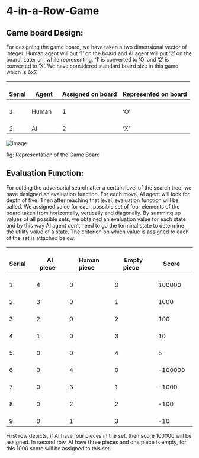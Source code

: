 # 4-in-a-Row-Game


## Game board Design:
For designing the game board, we have taken a two dimensional vector of integer. Human agent will put ‘1’ on the board and AI agent will put ‘2’ on the board. Later on, while representing, ‘1’ is converted to ‘O’ and ‘2’ is converted to ‘X’. We have considered standard board size in this game which is 6x7.

<table class="tg">
<thead>
  <tr>
    <th class="tg-ev0v">   <br>Serial   </th>
    <th class="tg-ev0v">   <br>Agent   </th>
    <th class="tg-ev0v">   <br>Assigned on board   </th>
    <th class="tg-ev0v">   <br>Represented on board   </th>
  </tr>
</thead>
<tbody>
  <tr>
    <td class="tg-0pky">&nbsp;&nbsp;&nbsp;<br>1.&nbsp;&nbsp;&nbsp;</td>
    <td class="tg-0pky">&nbsp;&nbsp;&nbsp;<br>Human&nbsp;&nbsp;&nbsp;</td>
    <td class="tg-0pky">&nbsp;&nbsp;&nbsp;<br>1&nbsp;&nbsp;&nbsp;</td>
    <td class="tg-0pky">&nbsp;&nbsp;&nbsp;<br>‘O’&nbsp;&nbsp;&nbsp;</td>
  </tr>
  <tr>
    <td class="tg-0pky">&nbsp;&nbsp;&nbsp;<br>2.&nbsp;&nbsp;&nbsp;</td>
    <td class="tg-0pky">&nbsp;&nbsp;&nbsp;<br>AI&nbsp;&nbsp;&nbsp;</td>
    <td class="tg-0pky">&nbsp;&nbsp;&nbsp;<br>2&nbsp;&nbsp;&nbsp;</td>
    <td class="tg-0pky">&nbsp;&nbsp;&nbsp;<br>‘X’&nbsp;&nbsp;&nbsp;</td>
  </tr>
</tbody>
</table>

![image](https://user-images.githubusercontent.com/43680716/85220002-0f51b480-b3ca-11ea-8fa5-d94ae237cc98.png)

fig: Representation of the Game Board

## Evaluation Function:
For cutting the adversarial search after a certain level of the search tree, we have designed an evaluation function. For each move, AI agent will look for depth of five. Then after reaching that level, evaluation function will be called. We assigned value for each possible set of four elements of the board taken from horizontally, vertically and diagonally. By summing up values of all possible sets, we obtained an evaluation value for each state and by this way AI agent don’t need to go the terminal state to determine the utility value of a state.
The criterion on which value is assigned to each of the set is attached below:

<table class="tg">
<thead>
  <tr>
    <th class="tg-amwm">&nbsp;&nbsp;&nbsp;<br>Serial&nbsp;&nbsp;&nbsp;</th>
    <th class="tg-amwm">&nbsp;&nbsp;&nbsp;<br>AI piece&nbsp;&nbsp;&nbsp;</th>
    <th class="tg-amwm">&nbsp;&nbsp;&nbsp;<br>Human piece&nbsp;&nbsp;&nbsp;</th>
    <th class="tg-amwm">&nbsp;&nbsp;&nbsp;<br>Empty piece&nbsp;&nbsp;&nbsp;</th>
    <th class="tg-amwm">&nbsp;&nbsp;&nbsp;<br>Score&nbsp;&nbsp;&nbsp;</th>
  </tr>
</thead>
<tbody>
  <tr>
    <td class="tg-baqh">&nbsp;&nbsp;&nbsp;<br>1.&nbsp;&nbsp;&nbsp;</td>
    <td class="tg-baqh">&nbsp;&nbsp;&nbsp;<br>4&nbsp;&nbsp;&nbsp;</td>
    <td class="tg-baqh">&nbsp;&nbsp;&nbsp;<br>0&nbsp;&nbsp;&nbsp;</td>
    <td class="tg-baqh">&nbsp;&nbsp;&nbsp;<br>0&nbsp;&nbsp;&nbsp;</td>
    <td class="tg-baqh">&nbsp;&nbsp;&nbsp;<br>100000&nbsp;&nbsp;&nbsp;</td>
  </tr>
  <tr>
    <td class="tg-baqh">&nbsp;&nbsp;&nbsp;<br>2.&nbsp;&nbsp;&nbsp;</td>
    <td class="tg-baqh">&nbsp;&nbsp;&nbsp;<br>3&nbsp;&nbsp;&nbsp;</td>
    <td class="tg-baqh">&nbsp;&nbsp;&nbsp;<br>0&nbsp;&nbsp;&nbsp;</td>
    <td class="tg-baqh">&nbsp;&nbsp;&nbsp;<br>1&nbsp;&nbsp;&nbsp;</td>
    <td class="tg-baqh">&nbsp;&nbsp;&nbsp;<br>1000&nbsp;&nbsp;&nbsp;</td>
  </tr>
  <tr>
    <td class="tg-baqh">&nbsp;&nbsp;&nbsp;<br>3.&nbsp;&nbsp;&nbsp;</td>
    <td class="tg-baqh">&nbsp;&nbsp;&nbsp;<br>2&nbsp;&nbsp;&nbsp;</td>
    <td class="tg-baqh">&nbsp;&nbsp;&nbsp;<br>0&nbsp;&nbsp;&nbsp;</td>
    <td class="tg-baqh">&nbsp;&nbsp;&nbsp;<br>2&nbsp;&nbsp;&nbsp;</td>
    <td class="tg-baqh">&nbsp;&nbsp;&nbsp;<br>100&nbsp;&nbsp;&nbsp;</td>
  </tr>
  <tr>
    <td class="tg-baqh">&nbsp;&nbsp;&nbsp;<br>4.&nbsp;&nbsp;&nbsp;</td>
    <td class="tg-baqh">&nbsp;&nbsp;&nbsp;<br>1&nbsp;&nbsp;&nbsp;</td>
    <td class="tg-baqh">&nbsp;&nbsp;&nbsp;<br>0&nbsp;&nbsp;&nbsp;</td>
    <td class="tg-baqh">&nbsp;&nbsp;&nbsp;<br>3&nbsp;&nbsp;&nbsp;</td>
    <td class="tg-baqh">&nbsp;&nbsp;&nbsp;<br>10&nbsp;&nbsp;&nbsp;</td>
  </tr>
  <tr>
    <td class="tg-baqh">&nbsp;&nbsp;&nbsp;<br>5.&nbsp;&nbsp;&nbsp;</td>
    <td class="tg-baqh">&nbsp;&nbsp;&nbsp;<br>0&nbsp;&nbsp;&nbsp;</td>
    <td class="tg-baqh">&nbsp;&nbsp;&nbsp;<br>0&nbsp;&nbsp;&nbsp;</td>
    <td class="tg-baqh">&nbsp;&nbsp;&nbsp;<br>4&nbsp;&nbsp;&nbsp;</td>
    <td class="tg-baqh">&nbsp;&nbsp;&nbsp;<br>5&nbsp;&nbsp;&nbsp;</td>
  </tr>
  <tr>
    <td class="tg-baqh">&nbsp;&nbsp;&nbsp;<br>6.&nbsp;&nbsp;&nbsp;</td>
    <td class="tg-baqh">&nbsp;&nbsp;&nbsp;<br>0&nbsp;&nbsp;&nbsp;</td>
    <td class="tg-baqh">&nbsp;&nbsp;&nbsp;<br>4&nbsp;&nbsp;&nbsp;</td>
    <td class="tg-baqh">&nbsp;&nbsp;&nbsp;<br>0&nbsp;&nbsp;&nbsp;</td>
    <td class="tg-baqh">&nbsp;&nbsp;&nbsp;<br>-100000&nbsp;&nbsp;&nbsp;</td>
  </tr>
  <tr>
    <td class="tg-baqh">&nbsp;&nbsp;&nbsp;<br>7.&nbsp;&nbsp;&nbsp;</td>
    <td class="tg-baqh">&nbsp;&nbsp;&nbsp;<br>0&nbsp;&nbsp;&nbsp;</td>
    <td class="tg-baqh">&nbsp;&nbsp;&nbsp;<br>3&nbsp;&nbsp;&nbsp;</td>
    <td class="tg-baqh">&nbsp;&nbsp;&nbsp;<br>1&nbsp;&nbsp;&nbsp;</td>
    <td class="tg-baqh">&nbsp;&nbsp;&nbsp;<br>-1000&nbsp;&nbsp;&nbsp;</td>
  </tr>
  <tr>
    <td class="tg-baqh">&nbsp;&nbsp;&nbsp;<br>8.&nbsp;&nbsp;&nbsp;</td>
    <td class="tg-baqh">&nbsp;&nbsp;&nbsp;<br>0&nbsp;&nbsp;&nbsp;</td>
    <td class="tg-baqh">&nbsp;&nbsp;&nbsp;<br>2&nbsp;&nbsp;&nbsp;</td>
    <td class="tg-baqh">&nbsp;&nbsp;&nbsp;<br>2&nbsp;&nbsp;&nbsp;</td>
    <td class="tg-baqh">&nbsp;&nbsp;&nbsp;<br>-100&nbsp;&nbsp;&nbsp;</td>
  </tr>
  <tr>
    <td class="tg-baqh">&nbsp;&nbsp;&nbsp;<br>9.&nbsp;&nbsp;&nbsp;</td>
    <td class="tg-baqh">&nbsp;&nbsp;&nbsp;<br>0&nbsp;&nbsp;&nbsp;</td>
    <td class="tg-baqh">&nbsp;&nbsp;&nbsp;<br>1&nbsp;&nbsp;&nbsp;</td>
    <td class="tg-baqh">&nbsp;&nbsp;&nbsp;<br>3&nbsp;&nbsp;&nbsp;</td>
    <td class="tg-baqh">&nbsp;&nbsp;&nbsp;<br>-10&nbsp;&nbsp;&nbsp;</td>
  </tr>
</tbody>
</table>

First row depicts, if AI have four pieces in the set, then score 100000 will be assigned. In second row, AI have three pieces and one piece is empty, for this 1000 score will be assigned to this set.
